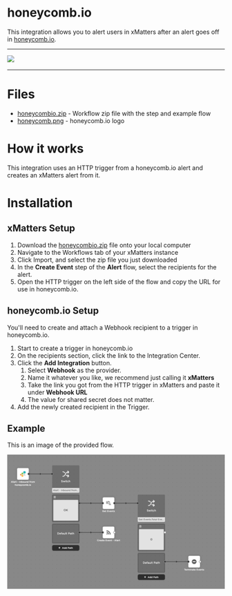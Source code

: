 # honeycomb.io

This integration allows you to alert users in xMatters after an alert goes off in [honeycomb.io](https://honeycomb.io).


---------

<kbd>
<a href="https://support.xmatters.com/hc/en-us/community/topics">
   <img src="https://github.com/xmatters/xMatters-Labs/raw/master/media/disclaimer.png">
</a>
</kbd>

---------

# Files

* [honeycombio.zip](honeycombio.zip) - Workflow zip file with the step and example flow
* [honeycomb.png](/honeycomb.png) - honeycomb.io logo

# How it works
This integration uses an HTTP trigger from a honeycomb.io alert and creates an xMatters alert from it.


# Installation

## xMatters Setup
1. Download the [honeycombio.zip](honeycombio.zip) file onto your local computer
2. Navigate to the Workflows tab of your xMatters instance
3. Click Import, and select the zip file you just downloaded
4. In the **Create Event** step of the **Alert** flow, select the recipients for the alert.
5. Open the HTTP trigger on the left side of the flow and copy the URL for use in honeycomb.io.


## honeycomb.io Setup
You'll need to create and attach a Webhook recipient to a trigger in honeycomb.io.

1. Start to create a trigger in honeycomb.io
2. On the recipients section, click the link to the Integration Center.
3. Click the **Add Integration** button.
    1. Select **Webhook** as the provider.
    2. Name it whatever you like, we recommend just calling it **xMatters**
    3. Take the link you got from the HTTP trigger in xMatters and paste it under **Webhook URL**
    4. The value for shared secret does not matter.
4. Add the newly created recipient in the Trigger.


## Example
This is an image of the provided flow.

<kbd>
	<img src="/media/ExampleFlow.png">
</kbd>

